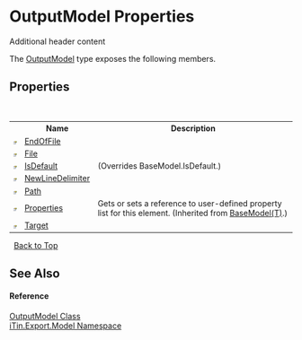 # OutputModel Properties
Additional header content 

The <a href="T_iTin_Export_Model_OutputModel">OutputModel</a> type exposes the following members.


## Properties
&nbsp;<table><tr><th></th><th>Name</th><th>Description</th></tr><tr><td>![Public property](media/pubproperty.gif "Public property")</td><td><a href="P_iTin_Export_Model_OutputModel_EndOfFile">EndOfFile</a></td><td /></tr><tr><td>![Public property](media/pubproperty.gif "Public property")</td><td><a href="P_iTin_Export_Model_OutputModel_File">File</a></td><td /></tr><tr><td>![Public property](media/pubproperty.gif "Public property")</td><td><a href="P_iTin_Export_Model_OutputModel_IsDefault">IsDefault</a></td><td> (Overrides BaseModel.IsDefault.)</td></tr><tr><td>![Public property](media/pubproperty.gif "Public property")</td><td><a href="P_iTin_Export_Model_OutputModel_NewLineDelimiter">NewLineDelimiter</a></td><td /></tr><tr><td>![Public property](media/pubproperty.gif "Public property")</td><td><a href="P_iTin_Export_Model_OutputModel_Path">Path</a></td><td /></tr><tr><td>![Public property](media/pubproperty.gif "Public property")</td><td><a href="P_iTin_Export_Model_BaseModel_1_Properties">Properties</a></td><td>
Gets or sets a reference to user-defined property list for this element.
 (Inherited from <a href="T_iTin_Export_Model_BaseModel_1">BaseModel(T)</a>.)</td></tr><tr><td>![Public property](media/pubproperty.gif "Public property")</td><td><a href="P_iTin_Export_Model_OutputModel_Target">Target</a></td><td /></tr></table>&nbsp;
<a href="#outputmodel-properties">Back to Top</a>

## See Also


#### Reference
<a href="T_iTin_Export_Model_OutputModel">OutputModel Class</a><br /><a href="N_iTin_Export_Model">iTin.Export.Model Namespace</a><br />